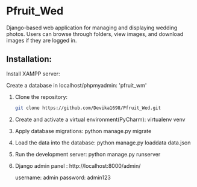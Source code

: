 # Pfruit_Wed
Django-based web application for managing and displaying wedding photos. 
Users can browse through folders, view images, and download images if they are logged in.

## Installation: 

Install XAMPP server:

Create a database in localhost/phpmyadmin: 'pfruit_wm'

1. Clone the repository:

   ```bash
   git clone https://github.com/Devika1698/Pfruit_Wed.git

2. Create and activate a virtual environment(PyCharm): 
   virtualenv venv

3. Apply database migrations: 
   python manage.py migrate 

4. Load the data into the database:
   python manage.py loaddata data.json

5. Run the development server:
   python manage.py runserver

6. Django admin panel : http://localhost:8000/admin/

   username: admin 
   password: admin123
